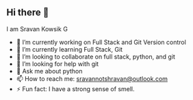 ## Hi there 👋


I am Sravan Kowsik G

- 🔭 I’m currently working on Full Stack and Git Version control
- 🌱 I’m currently learning Full Stack, Git
- 👯 I’m looking to collaborate on full stack, python, and git
- 🤔 I’m looking for help with git
- 💬 Ask me about python
- 📫 How to reach me: sravannotshravan@outlook.com
- ⚡ Fun fact: I have a strong sense of smell.

